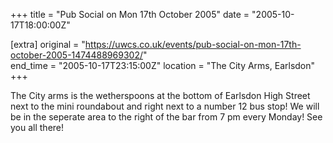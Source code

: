 +++
title = "Pub Social on Mon 17th October 2005"
date = "2005-10-17T18:00:00Z"

[extra]
original = "https://uwcs.co.uk/events/pub-social-on-mon-17th-october-2005-1474488969302/"    
end_time = "2005-10-17T23:15:00Z"
location = "The City Arms, Earlsdon"
+++

The City arms is the wetherspoons at the bottom of Earlsdon High Street next to the mini roundabout and right next to a number 12 bus stop\! We will be in the seperate area to the right of the bar from 7 pm every Monday\! See you all there\!

